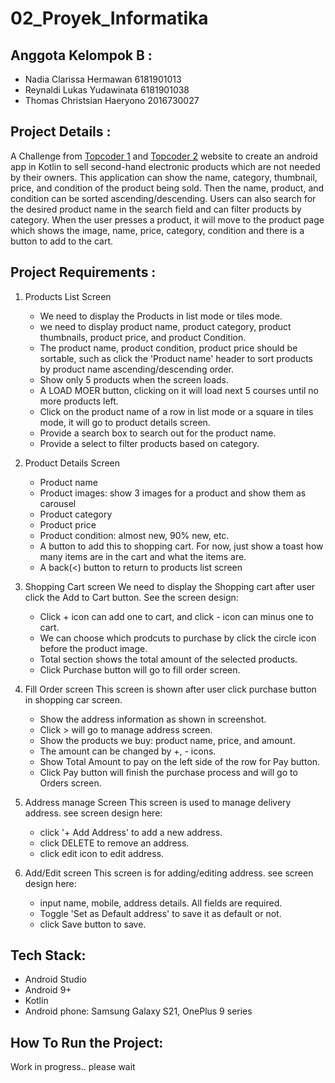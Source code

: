 # 02_Proyek_Informatika

## Anggota Kelompok B :

- Nadia Clarissa Hermawan        6181901013
- Reynaldi Lukas Yudawinata      6181901038
- Thomas Christsian Haeryono     2016730027

## Project Details :

A Challenge from [Topcoder 1](https://www.topcoder.com/challenges/b8ac049a-6b43-490f-a0c8-ad5aaea02d45) and [Topcoder 2](https://www.topcoder.com/challenges/66db72db-a286-42d1-a222-6a1aad75dbe1) website to create an android app in Kotlin to sell second-hand electronic products which are not needed by their owners. This application can show the name, category, thumbnail, price, and condition of the product being sold. Then the name, product, and condition can be sorted ascending/descending. Users can also search for the desired product name in the search field and can filter products by category. When the user presses a product, it will move to the product page which shows the image, name, price, category, condition and there is a button to add to the cart.

## Project Requirements : 
1. Products List Screen
   - We need to display the Products in list mode or tiles mode.
   - we need to display product name, product category, product thumbnails, product price, and product Condition.
   - The product name, product condition, product price should be sortable, such as click the 'Product name' header to sort products by product name ascending/descending order.
   - Show only 5 products when the screen loads.
   - A LOAD MOER button, clicking on it will load next 5 courses until no more products left.
   - Click on the product name of a row in list mode or a square in tiles mode, it will go to product details screen.
   - Provide a search box to search out for the product name.
   - Provide a select to filter products based on category.
  
2. Product Details Screen
   - Product name
   - Product images: show 3 images for a product and show them as carousel
   - Product category
   - Product price
   - Product condition: almost new, 90% new, etc.
   - A button to add this to shopping cart. For now, just show a toast how many items are in the cart and what the items are.
   - A back(<) button to return to products list screen
   
3. Shopping Cart screen
We need to display the Shopping cart after user click the Add to Cart button. See the screen design:
   - Click + icon can add one to cart, and click - icon can minus one to cart.
   - We can choose which prodcuts to purchase by click the circle icon before the product image.
   - Total section shows the total amount of the selected products.
   - Click Purchase button will go to fill order screen.

4. Fill Order screen
This screen is shown after user click purchase button in shopping car screen. 
   - Show the address information as shown in screenshot.
   - Click > will go to manage address screen.
   - Show the products we buy: product name, price, and amount.
   - The amount can be changed by +, - icons.
   - Show Total Amount to pay on the left side of the row for Pay button.
   - Click Pay button will finish the purchase process and will go to Orders screen.

5. Address manage Screen
This screen is used to manage delivery address. see screen design here:
   - click '+ Add Address' to add a new address.
   - click DELETE to remove an address.
   - click edit icon to edit address.

6. Add/Edit screen
This screen is for adding/editing address. see screen design here:
   - input name, mobile, address details. All fields are required.
   - Toggle 'Set as Default address' to save it as default or not.
   - click Save button to save.
   
## Tech Stack:
- Android Studio
- Android 9+
- Kotlin
- Android phone: Samsung Galaxy S21, OnePlus 9 series

## How To Run the Project:
Work in progress.. please wait

